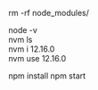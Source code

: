 rm -rf node_modules/

node -v  
nvm ls  
nvm i 12.16.0  
nvm use 12.16.0  

npm install
npm start  
